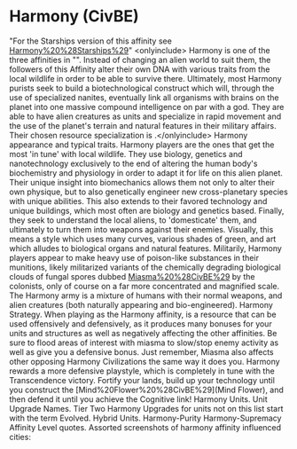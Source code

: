 # Harmony (CivBE)

"For the Starships version of this affinity see [Harmony%20%28Starships%29](Harmony (Starships))"
&lt;onlyinclude&gt;
Harmony is one of the three affinities in "". Instead of changing an alien world to suit them, the followers of this Affinity alter their own DNA with various traits from the local wildlife in order to be able to survive there. Ultimately, most Harmony purists seek to build a biotechnological construct which will, through the use of specialized nanites, eventually link all organisms with brains on the planet into one massive compound intelligence on par with a god. They are able to have alien creatures as units and specialize in rapid movement and the use of the planet's terrain and natural features in their military affairs. Their chosen resource specialization is .&lt;/onlyinclude&gt;
Harmony appearance and typical traits.
Harmony players are the ones that get the most 'in tune' with local wildlife. They use biology, genetics and nanotechnology exclusively to the end of altering the human body's biochemistry and physiology in order to adapt it for life on this alien planet. Their unique insight into biomechanics allows them not only to alter their own physique, but to also genetically engineer new cross-planetary species with unique abilities. This also extends to their favored technology and unique buildings, which most often are biology and genetics based. Finally, they seek to understand the local aliens, to 'domesticate' them, and ultimately to turn them into weapons against their enemies.
Visually, this means a style which uses many curves, various shades of green, and art which alludes to biological organs and natural features.
Militarily, Harmony players appear to make heavy use of poison-like substances in their munitions, likely militarized variants of the chemically degrading biological clouds of fungal spores dubbed [Miasma%20%28CivBE%29](Miasma) by the colonists, only of course on a far more concentrated and magnified scale.
The Harmony army is a mixture of humans with their normal weapons, and alien creatures (both naturally appearing and bio-engineered).
Harmony Strategy.
When playing as the Harmony affinity, is a resource that can be used offensively and defensively, as it produces many bonuses for your units and structures as well as negatively affecting the other affinities. Be sure to flood areas of interest with miasma to slow/stop enemy activity as well as give you a defensive bonus. Just remember, Miasma also affects other opposing Harmony Civilizations the same way it does you.
Harmony rewards a more defensive playstyle, which is completely in tune with the Transcendence victory. Fortify your lands, build up your technology until you construct the [Mind%20Flower%20%28CivBE%29](Mind Flower), and then defend it until you achieve the Cognitive link!
Harmony Units.
Unit Upgrade Names.
Tier Two Harmony Upgrades for units not on this list start with the term Evolved.
Hybrid Units.
 Harmony-Purity
 Harmony-Supremacy
Affinity Level quotes.
Assorted screenshots of harmony affinity influenced cities: